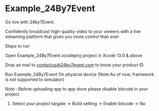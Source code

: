 # Example_24By7Event

Go live with 24by7Event.



Confidently broadcast high-quality video to your viewers with a live streaming platform that gives
you more control than ever


Steps to run

Open Example_24By7Event.xcodeproj project in Xcode 13.0 & above


Drop an mail to contactus@24by7event.com to know your product ID


Run Example_24By7Event On physical device (Note:As of now, framework is not supported to simulator)



Note : Before uploading app to app store please disable bitcode in your project 
1. Select your project targate -> Build setting -> Enable bitcode -> No
